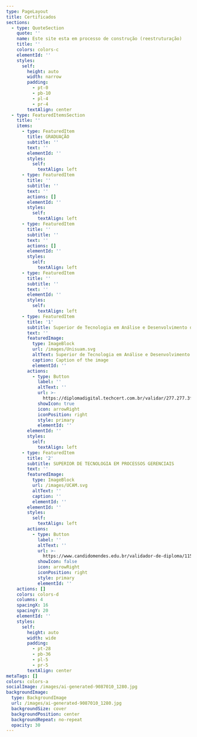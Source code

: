 ```yaml
---
type: PageLayout
title: Certificados
sections:
  - type: QuoteSection
    quote: ''
    name: Este site esta em processo de construção (reestruturação)
    title: ''
    colors: colors-c
    elementId: ''
    styles:
      self:
        height: auto
        width: narrow
        padding:
          - pt-0
          - pb-10
          - pl-4
          - pr-4
        textAlign: center
  - type: FeaturedItemsSection
    title: ''
    items:
      - type: FeaturedItem
        title: GRADUAÇÃO
        subtitle: ''
        text: ''
        elementId: ''
        styles:
          self:
            textAlign: left
      - type: FeaturedItem
        title: ''
        subtitle: ''
        text: ''
        actions: []
        elementId: ''
        styles:
          self:
            textAlign: left
      - type: FeaturedItem
        title: ''
        subtitle: ''
        text: ''
        actions: []
        elementId: ''
        styles:
          self:
            textAlign: left
      - type: FeaturedItem
        title: ''
        subtitle: ''
        text: ''
        elementId: ''
        styles:
          self:
            textAlign: left
      - type: FeaturedItem
        title: '1'
        subtitle: Superior de Tecnologia em Análise e Desenvolvimento de Sistemas
        text: ''
        featuredImage:
          type: ImageBlock
          url: /images/Unisuam.svg
          altText: Superior de Tecnologia em Análise e Desenvolvimento de Sistemas
          caption: Caption of the image
          elementId: ''
        actions:
          - type: Button
            label: ''
            altText: ''
            url: >-
              https://diplomadigital.techcert.com.br/validar/277.277.3fffaad89179
            showIcon: true
            icon: arrowRight
            iconPosition: right
            style: primary
            elementId: ''
        elementId: ''
        styles:
          self:
            textAlign: left
      - type: FeaturedItem
        title: '2'
        subtitle: SUPERIOR DE TECNOLOGIA EM PROCESSOS GERENCIAIS
        text: ''
        featuredImage:
          type: ImageBlock
          url: /images/UCAM.svg
          altText: ''
          caption: ''
          elementId: ''
        elementId: ''
        styles:
          self:
            textAlign: left
        actions:
          - type: Button
            label: ''
            altText: ''
            url: >-
              https://www.candidomendes.edu.br/validador-de-diploma/1153.1153.4b1c883592b6/
            showIcon: false
            icon: arrowRight
            iconPosition: right
            style: primary
            elementId: ''
    actions: []
    colors: colors-d
    columns: 4
    spacingX: 16
    spacingY: 20
    elementId: ''
    styles:
      self:
        height: auto
        width: wide
        padding:
          - pt-28
          - pb-36
          - pl-5
          - pr-5
        textAlign: center
metaTags: []
colors: colors-a
socialImage: /images/ai-generated-9087010_1280.jpg
backgroundImage:
  type: BackgroundImage
  url: /images/ai-generated-9087010_1280.jpg
  backgroundSize: cover
  backgroundPosition: center
  backgroundRepeat: no-repeat
  opacity: 30
---
```

